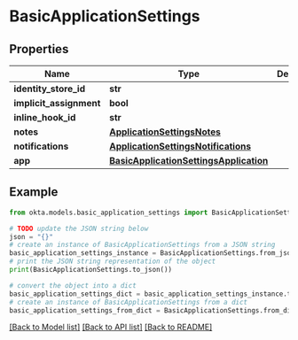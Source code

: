 # BasicApplicationSettings


## Properties

Name | Type | Description | Notes
------------ | ------------- | ------------- | -------------
**identity_store_id** | **str** |  | [optional] 
**implicit_assignment** | **bool** |  | [optional] 
**inline_hook_id** | **str** |  | [optional] 
**notes** | [**ApplicationSettingsNotes**](ApplicationSettingsNotes.md) |  | [optional] 
**notifications** | [**ApplicationSettingsNotifications**](ApplicationSettingsNotifications.md) |  | [optional] 
**app** | [**BasicApplicationSettingsApplication**](BasicApplicationSettingsApplication.md) |  | [optional] 

## Example

```python
from okta.models.basic_application_settings import BasicApplicationSettings

# TODO update the JSON string below
json = "{}"
# create an instance of BasicApplicationSettings from a JSON string
basic_application_settings_instance = BasicApplicationSettings.from_json(json)
# print the JSON string representation of the object
print(BasicApplicationSettings.to_json())

# convert the object into a dict
basic_application_settings_dict = basic_application_settings_instance.to_dict()
# create an instance of BasicApplicationSettings from a dict
basic_application_settings_from_dict = BasicApplicationSettings.from_dict(basic_application_settings_dict)
```
[[Back to Model list]](../README.md#documentation-for-models) [[Back to API list]](../README.md#documentation-for-api-endpoints) [[Back to README]](../README.md)


